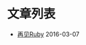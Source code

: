 # 文章列表



* [再见Ruby](https://github.com/delongw/delongw.github.io/blob/master/markdown/2016-03-07.md) 2016-03-07